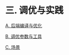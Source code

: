 # 三. 调优与实践

[A. 后端编译与优化](<A. 后端编译与优化/A. 后端编译与优化.md> "A. 后端编译与优化")

[B. 调优参数与工具](<B. 调优参数与工具/B. 调优参数与工具.md> "B. 调优参数与工具")

[C. 场景](<C. 场景/C. 场景.md> "C. 场景")
